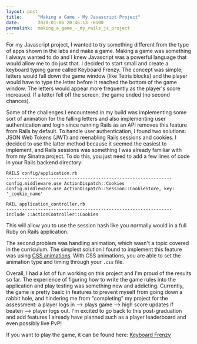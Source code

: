 ```yaml
---
layout: post
title:      "Making a Game - My Javascript Project"
date:       2020-01-06 20:46:13 -0500
permalink:  making_a_game_-_my_rails_js_project
---
```



For my Javascript project, I wanted to try something different from the type of apps shown in the labs and make a game. Making a game was something I always wanted to do and I knew Javascript was a powerful language that would allow me to do just that. I decided to start small and create a keyboard typing game called Keyboard Frenzy. The concept was simple; letters would fall down the game window (like Tetris blocks) and the player would have to type the letter before it reached the bottom of the game window. The letters would appear more frequently as the player's score increased. If a letter fell off the screen, the game ended (no second chances). 

Some of the challenges I encountered in my build was implementing some sort of animation for the falling letters and also implementing user authentication and login since running Rails as an API removes this feature from Rails by default. To handle user authentication, I found two solutions: JSON Web Tokens (JWT) and reenabling Rails sessions and cookies. I decided to use the latter method because it seemed the easiest to implement, and Rails sessions was something I was already familiar with from my Sinatra project. To do this, you just need to add a few lines of code in your Rails backend directory: 

```
RAILS config/application.rb
---------------------------------------------------------------
config.middleware.use ActionDispatch::Cookies
config.middleware.use ActionDispatch::Session::CookieStore, key: '_cookie_name'
```

```
RAIL application_controller.rb
---------------------------------------------------------------
include ::ActionController::Cookies
```

This will allow you to use the session hash like you normally would in a full Ruby on Rails application.

The second problem was handling animation, which wasn't a topic covered in the curriculum. The simplest solution I found to implement this feature was using [CSS animations](https://developer.mozilla.org/en-US/docs/Web/CSS/CSS_Animations/Using_CSS_animations). With CSS animations, you are able to set the animation type and timing through your `.css` file.

Overall, I had a lot of fun working on this project and I'm proud of the results so far. The experience of figuring how to write the game rules into the application and play testing was something new and addicting. Currently, the game is pretty basic in features to prevent myself from going down a rabbit hole, and hindering me from "completing" my project for the assessment: a player logs in --> plays game --> high score updates if beaten --> player logs out. I'm excited to go back to this post-graduation and add features I already have planned such as a player leaderboard and even possibly live PvP!

If you want to play the game, it can be found here: [Keyboard Frenzy](https://github.com/jmei403/js-typing-game)


